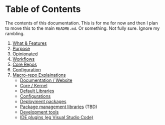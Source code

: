 # Table of Contents

The contents of this documentation. This is for me for now and then I plan to move this to the main `README.md`. Or something. Not fully sure. Ignore my rambling.

1. [What & Features](./what-and-features.md)
1. [Purpose](./purpose.md)
2. [Opinionated](./opinionated.md)
3. [Workflows](./workflows.md)
4. [Core Repos](./core-repos.md)
5. [Configuration](./configuration.md)
6. [Macro-repo Explainations](./macro-repos)
      - [Documentation / Website](./macro-repos/documentation.md)
      - [Core / Kernel](./macro-repos/core.md)
      - [Default Libraries](./macro-repos/default-libraries.md)
      - [Configurations](./macro-repos/configurations.md)
      - [Deployment packages](./macro-repos/deployments.md)
      - [Package management libraries](./macro-repos/package-management.md) (TBD)
      - [Development tools](./macro-repos/development-tools.md)
      - [IDE plugins (eg Visual Studio Code)](./imacro-repos/de-plugins.md)

<!-- 8.  Types of code (packages, apps, component etc) -->








